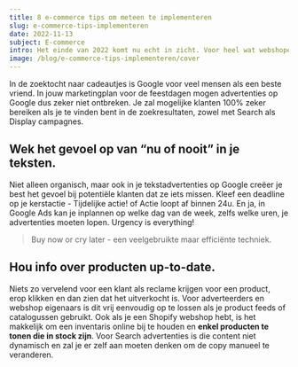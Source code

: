 ```yaml
---
title: 8 e-commerce tips om meteen te implementeren
slug: e-commerce-tips-implementeren
date: 2022-11-13
subject: E-commerce
intro: Het einde van 2022 komt nu echt in zicht. Voor heel wat webshopeigenaars zijn de feestdagen uiteraard een drukke en uiterst belangrijke periode. Heb jij je kerst- of eindejaarscampagne al grotendeels uitgewerkt, of ben je volop bezig je ideeën in campagnes om te zetten? Dan is dit de laatste kans om die nog te finetunen. Wedden dat je deze online marketing-trucjes nog niet allemaal kende?
image: /blog/e-commerce-tips-implementeren/cover
---
```


In de zoektocht naar cadeautjes is Google voor veel mensen als een beste vriend. In jouw marketingplan voor de feestdagen mogen advertenties op Google dus zeker niet ontbreken. Je zal mogelijke klanten 100% zeker bereiken als je te vinden bent in de zoekresultaten, zowel met Search als Display campagnes.

## Wek het gevoel op van “nu of nooit” in je teksten.

Niet alleen organisch, maar ook in je tekstadvertenties op Google creëer je best het gevoel bij potentiële klanten dat ze iets missen. Kleef een deadline op je kerstactie - Tijdelijke actie! of Actie loopt af binnen 24u. En ja, in Google Ads kan je inplannen op welke dag van de week, zelfs welke uren, je advertenties moeten lopen. Urgency is everything!

> Buy now or cry later - een veelgebruikte maar efficiënte techniek.

## Hou info over producten up-to-date.

Niets zo vervelend voor een klant als reclame krijgen voor een product, erop klikken en dan zien dat het uitverkocht is. Voor adverteerders en webshop eigenaars is dit vrij eenvoudig op te lossen als je product feeds of catalogussen gebruikt. Ook als je een Shopify webshop hebt, is het makkelijk om een inventaris online bij te houden en **enkel producten te tonen die in stock zijn**. Voor Search advertenties is die content niet dynamisch en zal je er zelf aan moeten denken om de copy manueel te veranderen.
